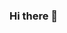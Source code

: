 ### Hi there 👋

<!--
**Deyber2000/Deyber2000** is a ✨ _special_ ✨ repository because its `README.md` (this file) appears on your GitHub profile.

&nbsp;Hello, world!👋  <br/> I am Deyber Castañeda 

- 🔭 I’m currently working on ...
- 🌱 I’m currently learning ...
- 👯 I’m looking to collaborate on ...
- 🤔 I’m looking for help with ...
- 💬 Ask me about ...
- 📫 How to reach me: ...
- 😄 Pronouns: ...
- ⚡ Fun fact: ...
-->
